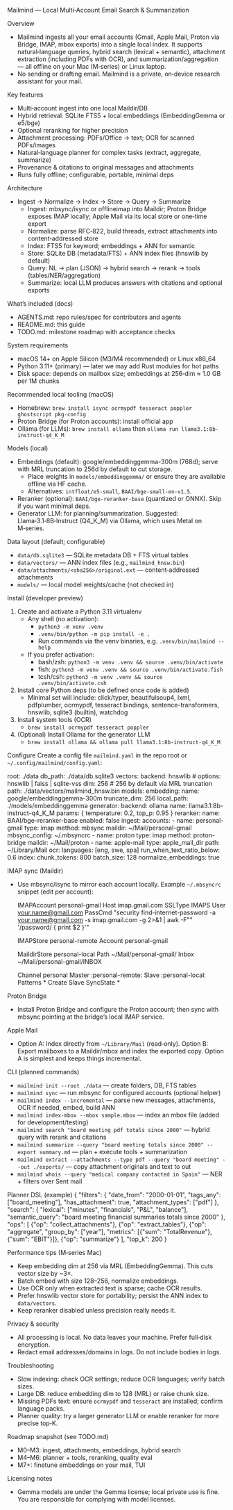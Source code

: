 Mailmind — Local Multi‑Account Email Search & Summarization

Overview
- Mailmind ingests all your email accounts (Gmail, Apple Mail, Proton via Bridge, IMAP, mbox exports) into a single local index. It supports natural‑language queries, hybrid search (lexical + semantic), attachment extraction (including PDFs with OCR), and summarization/aggregation — all offline on your Mac (M‑series) or Linux laptop.
- No sending or drafting email. Mailmind is a private, on‑device research assistant for your mail.

Key features
- Multi‑account ingest into one local Maildir/DB
- Hybrid retrieval: SQLite FTS5 + local embeddings (EmbeddingGemma or e5/bge)
- Optional reranking for higher precision
- Attachment processing: PDFs/Office → text; OCR for scanned PDFs/images
- Natural‑language planner for complex tasks (extract, aggregate, summarize)
- Provenance & citations to original messages and attachments
- Runs fully offline; configurable, portable, minimal deps

Architecture
- Ingest → Normalize → Index → Store → Query → Summarize
  - Ingest: mbsync/isync or offlineimap into Maildir; Proton Bridge exposes IMAP locally; Apple Mail via its local store or one‑time export
  - Normalize: parse RFC‑822, build threads, extract attachments into content‑addressed store
  - Index: FTS5 for keyword; embeddings + ANN for semantic
  - Store: SQLite DB (metadata/FTS) + ANN index files (hnswlib by default)
  - Query: NL → plan (JSON) → hybrid search → rerank → tools (tables/NER/aggregation)
  - Summarize: local LLM produces answers with citations and optional exports

What’s included (docs)
- AGENTS.md: repo rules/spec for contributors and agents
- README.md: this guide
- TODO.md: milestone roadmap with acceptance checks

System requirements
- macOS 14+ on Apple Silicon (M3/M4 recommended) or Linux x86_64
- Python 3.11+ (primary) — later we may add Rust modules for hot paths
- Disk space: depends on mailbox size; embeddings at 256‑dim ≈ 1.0 GB per 1M chunks

Recommended local tooling (macOS)
- Homebrew: `brew install isync ocrmypdf tesseract poppler ghostscript pkg-config`
- Proton Bridge (for Proton accounts): install official app
- Ollama (for LLMs): `brew install ollama` then `ollama run llama3.1:8b-instruct-q4_K_M`

Models (local)
- Embeddings (default): google/embeddinggemma-300m (768d); serve with MRL truncation to 256d by default to cut storage.
  - Place weights in `models/embeddinggemma/` or ensure they are available offline via HF cache.
  - Alternatives: `intfloat/e5-small`, `BAAI/bge-small-en-v1.5`.
- Reranker (optional): `BAAI/bge-reranker-base` (quantized or ONNX). Skip if you want minimal deps.
- Generator LLM: for planning/summarization. Suggested: Llama‑3.1‑8B‑Instruct (Q4_K_M) via Ollama, which uses Metal on M‑series.

Data layout (default; configurable)
- `data/db.sqlite3` — SQLite metadata DB + FTS virtual tables
- `data/vectors/` — ANN index files (e.g., `mailmind_hnsw.bin`)
- `data/attachments/<sha256>/original.ext` — content‑addressed attachments
- `models/` — local model weights/cache (not checked in)

Install (developer preview)
1) Create and activate a Python 3.11 virtualenv
   - Any shell (no activation):
     - `python3 -m venv .venv`
     - `.venv/bin/python -m pip install -e .`
     - Run commands via the venv binaries, e.g. `.venv/bin/mailmind --help`
   - If you prefer activation:
     - bash/zsh: `python3 -m venv .venv && source .venv/bin/activate`
     - fish: `python3 -m venv .venv && source .venv/bin/activate.fish`
     - tcsh/csh: `python3 -m venv .venv && source .venv/bin/activate.csh`
2) Install core Python deps (to be defined once code is added)
   - Minimal set will include: click/typer, beautifulsoup4, lxml, pdfplumber, ocrmypdf, tesseract bindings, sentence-transformers, hnswlib, sqlite3 (builtin), watchdog
3) Install system tools (OCR)
   - `brew install ocrmypdf tesseract poppler`
4) (Optional) Install Ollama for the generator LLM
   - `brew install ollama && ollama pull llama3.1:8b-instruct-q4_K_M`

Configure
Create a config file `mailmind.yaml` in the repo root or `~/.config/mailmind/config.yaml`:

  root: ./data
  db_path: ./data/db.sqlite3
  vectors:
    backend: hnswlib   # options: hnswlib | faiss | sqlite-vss
    dim: 256           # 256 by default via MRL truncation
    path: ./data/vectors/mailmind_hnsw.bin
  models:
    embedding:
      name: google/embeddinggemma-300m
      truncate_dim: 256
      local_path: ./models/embeddinggemma
    generator:
      backend: ollama
      name: llama3.1:8b-instruct-q4_K_M
      params: { temperature: 0.2, top_p: 0.95 }
    reranker:
      name: BAAI/bge-reranker-base
      enabled: false
  ingest:
    accounts:
      - name: personal-gmail
        type: imap
        method: mbsync
        maildir: ~/Mail/personal-gmail
        mbsync_config: ~/.mbsyncrc
      - name: proton
        type: imap
        method: proton-bridge
        maildir: ~/Mail/proton
      - name: apple-mail
        type: apple_mail_dir
        path: ~/Library/Mail
  ocr:
    languages: [eng, swe, spa]
    run_when_text_ratio_below: 0.6
  index:
    chunk_tokens: 800
    batch_size: 128
    normalize_embeddings: true

IMAP sync (Maildir)
- Use mbsync/isync to mirror each account locally. Example `~/.mbsyncrc` snippet (edit per account):

  IMAPAccount personal-gmail
  Host imap.gmail.com
  SSLType IMAPS
  User your.name@gmail.com
  PassCmd "security find-internet-password -a your.name@gmail.com -s imap.gmail.com -g 2>&1 | awk -F\"\" '/password/ { print $2 }'"

  IMAPStore personal-remote
  Account personal-gmail

  MaildirStore personal-local
  Path ~/Mail/personal-gmail/
  Inbox ~/Mail/personal-gmail/INBOX

  Channel personal
  Master :personal-remote:
  Slave :personal-local:
  Patterns *
  Create Slave
  SyncState *

Proton Bridge
- Install Proton Bridge and configure the Proton account; then sync with mbsync pointing at the bridge’s local IMAP service.

Apple Mail
- Option A: Index directly from `~/Library/Mail` (read‑only). Option B: Export mailboxes to a Maildir/mbox and index the exported copy. Option A is simplest and keeps things incremental.

CLI (planned commands)
- `mailmind init --root ./data` — create folders, DB, FTS tables
- `mailmind sync` — run mbsync for configured accounts (optional helper)
- `mailmind index --incremental` — parse new messages, attachments, OCR if needed, embed, build ANN
- `mailmind index-mbox --mbox sample.mbox` — index an mbox file (added for development/testing)
- `mailmind search "board meeting pdf totals since 2000"` — hybrid query with rerank and citations
- `mailmind summarize --query "board meeting totals since 2000" --export summary.md` — plan + execute tools + summarization
- `mailmind extract --attachments --type pdf --query "board meeting" --out ./exports/` — copy attachment originals and text to out
- `mailmind whois --query "medical company contacted in Spain"` — NER + filters over Sent mail

Planner DSL (example)
{
  "filters": {
    "date_from": "2000-01-01",
    "tags_any": ["board_meeting"],
    "has_attachment": true,
    "attachment_types": ["pdf"]
  },
  "search": {
    "lexical": ["minutes", "financials", "P&L", "balance"],
    "semantic_query": "board meeting financial summaries totals since 2000"
  },
  "ops": [
    {"op": "collect_attachments"},
    {"op": "extract_tables"},
    {"op": "aggregate", "group_by": ["year"], "metrics": [{"sum": "TotalRevenue"}, {"sum": "EBIT"}]},
    {"op": "summarize"}
  ],
  "top_k": 200
}

Performance tips (M‑series Mac)
- Keep embedding dim at 256 via MRL (EmbeddingGemma). This cuts vector size by ~3×.
- Batch embed with size 128–256, normalize embeddings.
- Use OCR only when extracted text is sparse; cache OCR results.
- Prefer hnswlib vector store for portability; persist the ANN index to `data/vectors`.
- Keep reranker disabled unless precision really needs it.

Privacy & security
- All processing is local. No data leaves your machine. Prefer full‑disk encryption.
- Redact email addresses/domains in logs. Do not include bodies in logs.

Troubleshooting
- Slow indexing: check OCR settings; reduce OCR languages; verify batch sizes.
- Large DB: reduce embedding dim to 128 (MRL) or raise chunk size.
- Missing PDFs text: ensure `ocrmypdf` and `tesseract` are installed; confirm language packs.
- Planner quality: try a larger generator LLM or enable reranker for more precise top‑K.

Roadmap snapshot (see TODO.md)
- M0–M3: ingest, attachments, embeddings, hybrid search
- M4–M6: planner + tools, reranking, quality eval
- M7+: finetune embeddings on your mail, TUI

Licensing notes
- Gemma models are under the Gemma license; local private use is fine. You are responsible for complying with model licenses.
